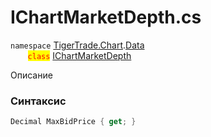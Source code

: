 
# IChartMarketDepth.cs
`namespace` [TigerTrade.Chart](../../../../TigerTrade.Chart.md).[Data](../../../../TigerTrade.Chart/Data.md)  
&nbsp;&nbsp;&nbsp;&nbsp;&nbsp;&nbsp;&nbsp;<mark style="color:red;">`class`</mark> [IChartMarketDepth](../../IChartMarketDepth.cs.md)

Описание

### Синтаксис
```csharp
Decimal MaxBidPrice { get; }
```
